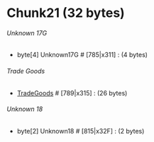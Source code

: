 ﻿# Chunk21 (32 bytes)

###### Unknown 17G
* byte[4] Unknown17G # [785|x311] : (4 bytes)

###### Trade Goods
* [TradeGoods](../TradeGoods.md) # [789|x315] : (26 bytes)

###### Unknown 18
* byte[2] Unknown18 # [815|x32F] : (2 bytes)